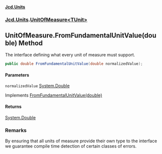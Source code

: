#### [Jcd.Units](index 'index')
### [Jcd.Units](Jcd.Units 'Jcd.Units').[UnitOfMeasure&lt;TUnit&gt;](UnitOfMeasure_TUnit_ 'Jcd.Units.UnitOfMeasure<TUnit>')

## UnitOfMeasure<TUnit>.FromFundamentalUnitValue(double) Method

The interface defining what every unit of measure must support.

```csharp
public double FromFundamentalUnitValue(double normalizedValue);
```
#### Parameters

<a name='Jcd.Units.UnitOfMeasure_TUnit_.FromFundamentalUnitValue(double).normalizedValue'></a>

`normalizedValue` [System.Double](https://docs.microsoft.com/en-us/dotnet/api/System.Double 'System.Double')

Implements [FromFundamentalUnitValue(double)](IUnitOfMeasure_TUnit_.FromFundamentalUnitValue.HjMaJtc3CT4c+JTAgOGaqg 'Jcd.Units.IUnitOfMeasure<TUnit>.FromFundamentalUnitValue(double)')

#### Returns
[System.Double](https://docs.microsoft.com/en-us/dotnet/api/System.Double 'System.Double')

### Remarks
By ensuring that all units of measure provide their own type to the interface
we guarantee compile time detection of certain classes of errors.